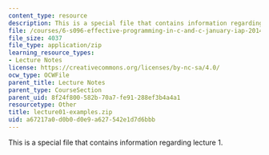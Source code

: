 ```yaml
---
content_type: resource
description: This is a special file that contains information regarding lecture 1.
file: /courses/6-s096-effective-programming-in-c-and-c-january-iap-2014/a67217a0d0b0d0e9a627542e1d7d6bbb_lecture01-examples.zip
file_size: 4037
file_type: application/zip
learning_resource_types:
- Lecture Notes
license: https://creativecommons.org/licenses/by-nc-sa/4.0/
ocw_type: OCWFile
parent_title: Lecture Notes
parent_type: CourseSection
parent_uid: 8f24f800-582b-70a7-fe91-288ef3b4a4a1
resourcetype: Other
title: lecture01-examples.zip
uid: a67217a0-d0b0-d0e9-a627-542e1d7d6bbb
---
```

This is a special file that contains information regarding lecture 1.